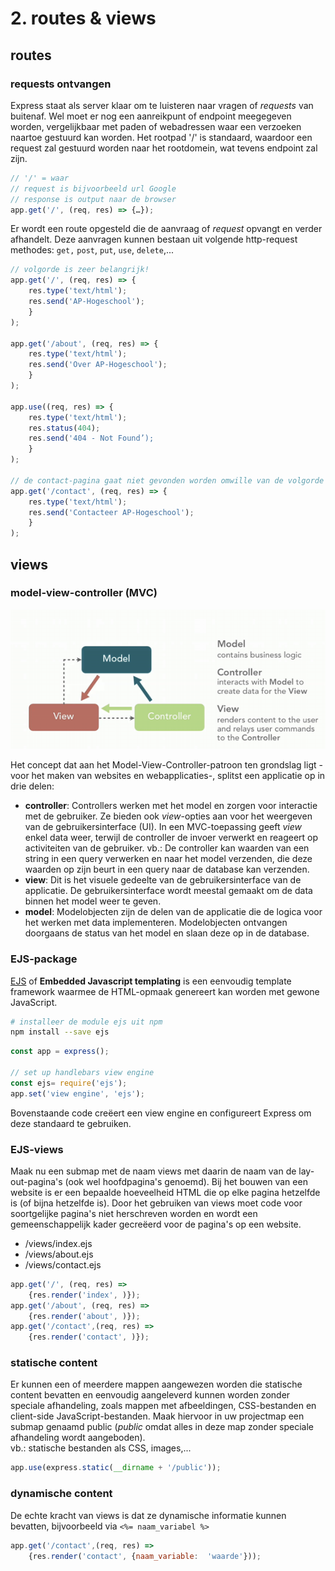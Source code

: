 # 2. routes & views

## routes

### requests ontvangen

Express staat als server klaar om te luisteren naar vragen of _requests_ van buitenaf. Wel moet er nog een aanreikpunt of endpoint meegegeven worden, vergelijkbaar met paden of webadressen waar een verzoeken naartoe gestuurd kan worden. Het rootpad '/' is standaard, waardoor een request zal gestuurd worden naar het rootdomein, wat tevens endpoint zal zijn.

```javascript
// '/' = waar
// request is bijvoorbeeld url Google
// response is output naar de browser
app.get('/', (req, res) => {…});
```

Er wordt een route opgesteld die de aanvraag of _request_ opvangt en verder afhandelt. Deze aanvragen kunnen bestaan uit volgende http-request methodes: `get,` `post`, `put`, `use`, `delete`,...

```javascript
// volgorde is zeer belangrijk!
app.get('/', (req, res) => {
    res.type('text/html');
    res.send('AP-Hogeschool');
    }
);

app.get('/about', (req, res) => {
    res.type('text/html');
    res.send('Over AP-Hogeschool');
    }
);

app.use((req, res) => {
    res.type('text/html');
    res.status(404);
    res.send('404 - Not Found’);
    }
);

// de contact-pagina gaat niet gevonden worden omwille van de volgorde
app.get('/contact', (req, res) => {
    res.type('text/html');
    res.send('Contacteer AP-Hogeschool');
    }
);
```

##  views

### model-view-controller \(MVC\)

![bron: firebirdsql.org](../.gitbook/assets/image%20%282%29.png)

Het concept dat aan het Model-View-Controller-patroon ten grondslag ligt -voor het maken van websites en webapplicaties-, splitst een applicatie op in drie delen:

* **controller**: Controllers werken met het model en zorgen voor interactie met de gebruiker. Ze bieden ook _view_-opties aan voor het weergeven van de gebruikersinterface \(UI\). In een MVC-toepassing geeft _view_  enkel data weer, terwijl de controller de invoer verwerkt en reageert op activiteiten van de gebruiker. vb.: De controller kan waarden van een string in een query verwerken en naar het model verzenden, die deze waarden op zijn beurt in een ​​query naar de database kan verzenden.
* **view**: Dit is het visuele gedeelte van de gebruikersinterface van de applicatie. De gebruikersinterface wordt meestal gemaakt om de data binnen het model weer te geven.
* **model**: Modelobjecten zijn de delen van de applicatie die de logica voor het werken met data implementeren. Modelobjecten ontvangen doorgaans de status van het model en slaan deze op in de database.

### EJS-package

[EJS](https://ejs.co/) of **Embedded Javascript templating** is een eenvoudig template framework waarmee de HTML-opmaak genereert kan worden met gewone JavaScript.

```bash
# installeer de module ejs uit npm
npm install --save ejs
```

```javascript
const app = express();

// set up handlebars view engine
const ejs= require('ejs');
app.set('view engine', 'ejs');
```

Bovenstaande code creëert een view engine en configureert Express om deze standaard te gebruiken. 

### EJS-views

Maak nu een submap met de naam views met daarin de naam van de lay-out-pagina's \(ook wel hoofdpagina's genoemd\). Bij het bouwen van een website is er een bepaalde hoeveelheid HTML die op elke pagina hetzelfde is \(of bijna hetzelfde is\).  Door het gebruiken van views moet code voor soortgelijke pagina's niet herschreven worden en wordt een gemeenschappelijk kader gecreëerd voor de pagina's op een website.

* /views/index.ejs 
* /views/about.ejs 
* /views/contact.ejs

```javascript
app.get('/', (req, res) => 	
	{res.render('index', )});
app.get('/about', (req, res) => 	
	{res.render('about', )});
app.get('/contact',(req, res) => 
	{res.render('contact', )});

```

### statische content

Er kunnen een of meerdere mappen aangewezen worden die statische content bevatten en eenvoudig aangeleverd kunnen worden zonder speciale afhandeling, zoals mappen met afbeeldingen, CSS-bestanden en client-side JavaScript-bestanden. Maak hiervoor in uw projectmap een submap genaamd public \(_public_ omdat alles in deze map zonder speciale afhandeling wordt aangeboden\).   
vb.: statische bestanden als CSS, images,...

```javascript
app.use(express.static(__dirname + '/public'));
```

### dynamische content

De echte kracht van views is dat ze dynamische informatie kunnen bevatten, bijvoorbeeld via `<%= naam_variabel %>`

```javascript
app.get('/contact',(req, res) => 
	{res.render('contact', {naam_variable:  'waarde'}));
```

